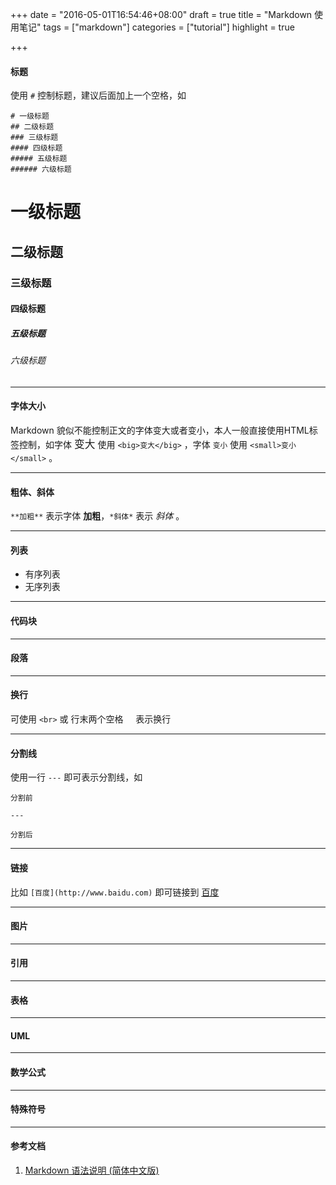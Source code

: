 +++
date = "2016-05-01T16:54:46+08:00"
draft = true
title = "Markdown 使用笔记"
tags = ["markdown"]
categories = ["tutorial"]
highlight = true

+++

#### 标题  
使用 `#` 控制标题，建议后面加上一个空格，如
```
# 一级标题
## 二级标题
### 三级标题
#### 四级标题
##### 五级标题
###### 六级标题
```
# 一级标题
## 二级标题
### 三级标题
#### 四级标题
##### 五级标题
###### 六级标题

---

#### 字体大小  
Markdown 貌似不能控制正文的字体变大或者变小，本人一般直接使用HTML标签控制，如字体
<big>变大</big> 使用 `<big>变大</big>` ，字体 <small>变小</small> 使用 `<small>变小</small>` 。

---

#### 粗体、斜体  
`**加粗**` 表示字体 **加粗**，`*斜体*` 表示 *斜体* 。

---

#### 列表
 - 有序列表
 - 无序列表

---

#### 代码块

---

#### 段落

---

#### 换行
可使用 `<br>` 或 行末两个空格 `　` 表示换行  

---

#### 分割线
使用一行 `---` 即可表示分割线，如
```
分割前

---

分割后
```

---

#### 链接
比如 `[百度](http://www.baidu.com)` 即可链接到 [百度](http://www.baidu.com)

---

#### 图片

---

#### 引用

---

#### 表格

---

#### UML

---

#### 数学公式

---

#### 特殊符号

---

#### 参考文档
1. [Markdown 语法说明 (简体中文版)](http://wowubuntu.com/markdown/)